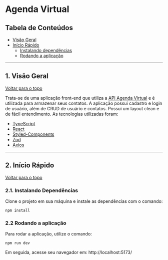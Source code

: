 # Agenda Virtual

## Tabela de Conteúdos

- [Visão Geral](#1-visão-geral)
- [Início Rápido](#2-início-rápido)
  - [Instalando dependências](#21-instalando-dependências)
  - [Rodando a aplicação](#22-rodando-a-aplicação)

---

## 1. Visão Geral

[ Voltar para o topo ](#tabela-de-conteúdos)

Trata-se de uma aplicação front-end que utiliza a [API Agenda Virtual](#https://github.com/joice-blasi/api-agenda-virtual) e é utilizada para armazenar seus contatos. A aplicação possui cadastro e login de usuário, além de CRUD de usuário e contatos. Possui um layout clean e de fácil entendimento. As tecnologias utilizadas foram:

- [TypeScript](https://www.typescriptlang.org/)
- [React](https://react.dev/)
- [Styled-Components](https://styled-components.com/)
- [Zod](https://zod.dev/)
- [Axios](https://axios-http.com/ptbr/docs/intro)

---

## 2. Início Rápido

[ Voltar para o topo ](#tabela-de-conteúdos)

### 2.1. Instalando Dependências

Clone o projeto em sua máquina e instale as dependências com o comando:

```shell
npm install
```

### 2.2 Rodando a aplicação

Para rodar a aplicação, utilize o comando:

```
npm run dev
```

Em seguida, acesse seu navegador em: http://localhost:5173/
